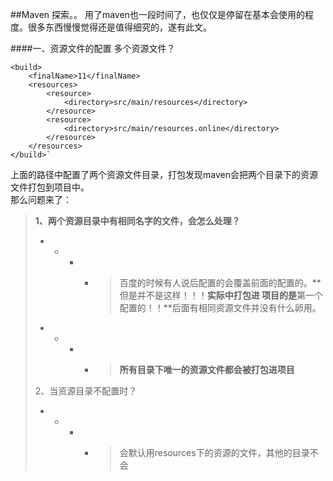 ##Maven 探索。。
用了maven也一段时间了，也仅仅是停留在基本会使用的程度。很多东西慢慢觉得还是值得细究的，遂有此文。

####一、资源文件的配置 
多个资源文件？

    <build>
        <finalName>11</finalName>
        <resources>
            <resource>
                <directory>src/main/resources</directory>
            </resource>
            <resource>
                <directory>src/main/resources.online</directory>
            </resource>
        </resources>
    </build>`
上面的路径中配置了两个资源文件目录，打包发现maven会把两个目录下的资源文件打包到项目中。  
那么问题来了：  
> **1、两个资源目录中有相同名字的文件，会怎么处理？**  
> - - - - > 百度的时候有人说后配置的会覆盖前面的配置的。**但是并不是这样！！！**实际中打包进  项目的是**第一个配置的！！**后面有相同资源文件并没有什么卵用。  
> - - - - >**所有目录下唯一的资源文件都会被打包进项目**
>   
> 2、当资源目录不配置时？  
> - - - - >会默认用resources下的资源的文件，其他的目录不会

